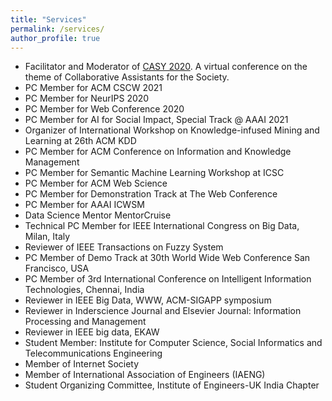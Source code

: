 ```yaml
---
title: "Services"
permalink: /services/
author_profile: true
---
```


* Facilitator and Moderator of [CASY 2020](https://casy.aiisc.ai). A virtual conference on the theme of Collaborative Assistants for the Society. 
* PC Member for ACM CSCW 2021
* PC Member for NeurIPS 2020
* PC Member for Web Conference 2020
* PC Member for AI for Social Impact, Special Track @ AAAI 2021
* Organizer of International Workshop on Knowledge-infused Mining and Learning at 26th ACM KDD
* PC Member for ACM Conference on Information and Knowledge Management
* PC Member for Semantic Machine Learning Workshop at ICSC
* PC Member for ACM Web Science
* PC Member for Demonstration Track at The Web Conference
* PC Member for AAAI ICWSM
* Data Science Mentor MentorCruise
* Technical PC Member for IEEE International Congress on Big Data, Milan, Italy 
* Reviewer of IEEE Transactions on Fuzzy System
* PC Member of Demo Track at 30th World Wide Web Conference San Francisco, USA
* PC Member of 3rd International Conference on Intelligent Information Technologies, Chennai, India 
* Reviewer in IEEE Big Data, WWW, ACM-SIGAPP symposium 
* Reviewer in Inderscience Journal and Elsevier Journal: Information Processing and Management 
* Reviewer in IEEE big data, EKAW 
* Student Member: Institute for Computer Science, Social Informatics and Telecommunications Engineering 
* Member of Internet Society 
* Member of International Association of Engineers (IAENG) 
* Student Organizing Committee, Institute of Engineers-UK India Chapter